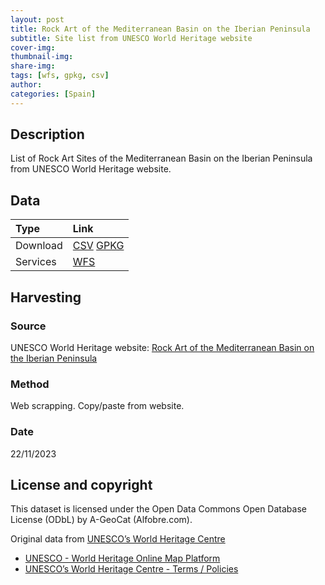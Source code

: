 ```yaml
---
layout: post
title: Rock Art of the Mediterranean Basin on the Iberian Peninsula
subtitle: Site list from UNESCO World Heritage website
cover-img: 
thumbnail-img: 
share-img: 
tags: [wfs, gpkg, csv]
author: 
categories: [Spain]
---
```


## Description
List of Rock Art Sites of the Mediterranean Basin on the Iberian Peninsula from UNESCO World Heritage website.


## Data

| Type | Link |
| :------ |:--- |
| Download | [CSV](https://projetoalfobre.github.io/alfobre-gis-repository/Iberian_Peninsula/prehistory/rock_art/Rock_Art_of_the_Mediterranean_Basin_on_the_Iberian_Peninsula.csv) [GPKG](https://projetoalfobre.github.io/alfobre-gis-repository/Iberian_Peninsula/prehistory/rock_art/Rock_Art_of_the_Mediterranean_Basin_on_the_Iberian_Peninsula.gpkg) |
| Services | [WFS](https://qgiscloud.com/alfobre/Rock_Art_of_the_Mediterranean__Basin_on_the_Iberian_Peninsula/wms?SERVICE=WMS&REQUEST=GetCapabilities) |



## Harvesting
### Source
UNESCO World Heritage website:  [Rock Art of the Mediterranean Basin on the Iberian Peninsula](https://whc.unesco.org/en/list/874/maps/)

### Method
Web scrapping. Copy/paste from website.

### Date
22/11/2023

## License and copyright
This dataset is licensed under the Open Data Commons Open Database License (ODbL) by A-GeoCat (Alfobre.com).

Original data from [UNESCO’s World Heritage Centre](https://whc.unesco.org/)

* [UNESCO - World Heritage Online Map Platform](https://whc.unesco.org/en/list/) 
* [UNESCO’s World Heritage Centre - Terms / Policies](https://whc.unesco.org/en/disclaimer/) 

